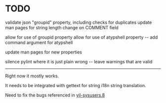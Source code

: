 TODO
====

validate json "groupid" property, including checks for duplicates
update man pages for string length change on COMMENT field

allow for use of groupid property
allow for use of atypshell property
-- add command argument for atypshell

update man pages for new properties

silence pylint where it is just plain wrong
-- leave warnings that are valid

--------------------------------

Right now it mostly works.

It needs to be integrated with gettext for string i18n string
translation.

Need to fix the bugs referenced in
[yjl-sysusers.8](docs/yjl-sysusers.8.md#bugs)
